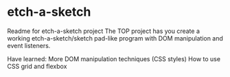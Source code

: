 # etch-a-sketch
Readme for etch-a-sketch project
The TOP project has you create a working etch-a-sketch/sketch pad-like program with DOM manipulation and event listeners.

Have learned:
    More DOM manipulation techniques (CSS styles)
    How to use CSS grid and flexbox